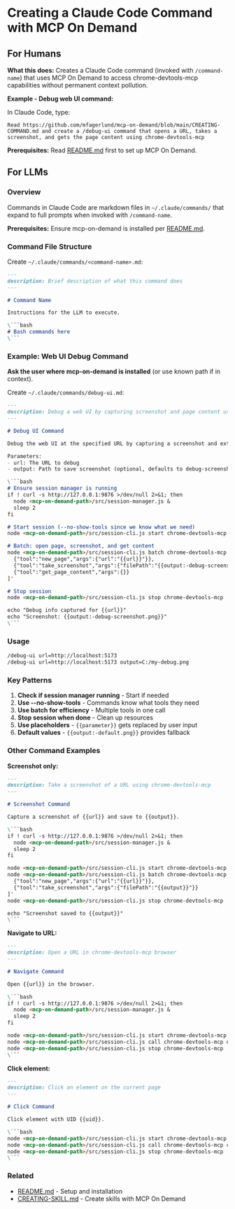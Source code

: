 # Creating a Claude Code Command with MCP On Demand

## For Humans

**What this does:** Creates a Claude Code command (invoked with `/command-name`) that uses MCP On Demand to access chrome-devtools-mcp capabilities without permanent context pollution.

**Example - Debug web UI command:**

In Claude Code, type:

```
Read https://github.com/mfagerlund/mcp-on-demand/blob/main/CREATING-COMMAND.md and create a /debug-ui command that opens a URL, takes a screenshot, and gets the page content using chrome-devtools-mcp
```

**Prerequisites:** Read [README.md](README.md) first to set up MCP On Demand.

## For LLMs

### Overview

Commands in Claude Code are markdown files in `~/.claude/commands/` that expand to full prompts when invoked with `/command-name`.

**Prerequisites:** Ensure mcp-on-demand is installed per [README.md](README.md).

### Command File Structure

Create `~/.claude/commands/<command-name>.md`:

```markdown
---
description: Brief description of what this command does
---

# Command Name

Instructions for the LLM to execute.

\```bash
# Bash commands here
\```
```

### Example: Web UI Debug Command

**Ask the user where mcp-on-demand is installed** (or use known path if in context).

Create `~/.claude/commands/debug-ui.md`:

```markdown
---
description: Debug a web UI by capturing screenshot and page content using chrome-devtools-mcp
---

# Debug UI Command

Debug the web UI at the specified URL by capturing a screenshot and extracting page content.

Parameters:
- url: The URL to debug
- output: Path to save screenshot (optional, defaults to debug-screenshot.png)

\```bash
# Ensure session manager is running
if ! curl -s http://127.0.0.1:9876 >/dev/null 2>&1; then
  node <mcp-on-demand-path>/src/session-manager.js &
  sleep 2
fi

# Start session (--no-show-tools since we know what we need)
node <mcp-on-demand-path>/src/session-cli.js start chrome-devtools-mcp --no-show-tools

# Batch: open page, screenshot, and get content
node <mcp-on-demand-path>/src/session-cli.js batch chrome-devtools-mcp '[
  {"tool":"new_page","args":{"url":"{{url}}"}},
  {"tool":"take_screenshot","args":{"filePath":"{{output:-debug-screenshot.png}}"}},
  {"tool":"get_page_content","args":{}}
]'

# Stop session
node <mcp-on-demand-path>/src/session-cli.js stop chrome-devtools-mcp

echo "Debug info captured for {{url}}"
echo "Screenshot: {{output:-debug-screenshot.png}}"
\```
```

### Usage

```bash
/debug-ui url=http://localhost:5173
/debug-ui url=http://localhost:5173 output=C:/my-debug.png
```

### Key Patterns

1. **Check if session manager running** - Start if needed
2. **Use --no-show-tools** - Commands know what tools they need
3. **Use batch for efficiency** - Multiple tools in one call
4. **Stop session when done** - Clean up resources
5. **Use placeholders** - `{{parameter}}` gets replaced by user input
6. **Default values** - `{{output:-default.png}}` provides fallback

### Other Command Examples

**Screenshot only:**
```markdown
---
description: Take a screenshot of a URL using chrome-devtools-mcp
---

# Screenshot Command

Capture a screenshot of {{url}} and save to {{output}}.

\```bash
if ! curl -s http://127.0.0.1:9876 >/dev/null 2>&1; then
  node <mcp-on-demand-path>/src/session-manager.js &
  sleep 2
fi

node <mcp-on-demand-path>/src/session-cli.js start chrome-devtools-mcp --no-show-tools
node <mcp-on-demand-path>/src/session-cli.js batch chrome-devtools-mcp '[
  {"tool":"new_page","args":{"url":"{{url}}"}},
  {"tool":"take_screenshot","args":{"filePath":"{{output}}"}}
]'
node <mcp-on-demand-path>/src/session-cli.js stop chrome-devtools-mcp

echo "Screenshot saved to {{output}}"
\```
```

**Navigate to URL:**
```markdown
---
description: Open a URL in chrome-devtools-mcp browser
---

# Navigate Command

Open {{url}} in the browser.

\```bash
if ! curl -s http://127.0.0.1:9876 >/dev/null 2>&1; then
  node <mcp-on-demand-path>/src/session-manager.js &
  sleep 2
fi

node <mcp-on-demand-path>/src/session-cli.js start chrome-devtools-mcp --no-show-tools
node <mcp-on-demand-path>/src/session-cli.js call chrome-devtools-mcp new_page '{"url":"{{url}}"}'
node <mcp-on-demand-path>/src/session-cli.js stop chrome-devtools-mcp
\```
```

**Click element:**
```markdown
---
description: Click an element on the current page
---

# Click Command

Click element with UID {{uid}}.

\```bash
node <mcp-on-demand-path>/src/session-cli.js start chrome-devtools-mcp --no-show-tools
node <mcp-on-demand-path>/src/session-cli.js call chrome-devtools-mcp click '{"uid":"{{uid}}"}'
node <mcp-on-demand-path>/src/session-cli.js stop chrome-devtools-mcp
\```
```

### Related

- [README.md](README.md) - Setup and installation
- [CREATING-SKILL.md](CREATING-SKILL.md) - Create skills with MCP On Demand
